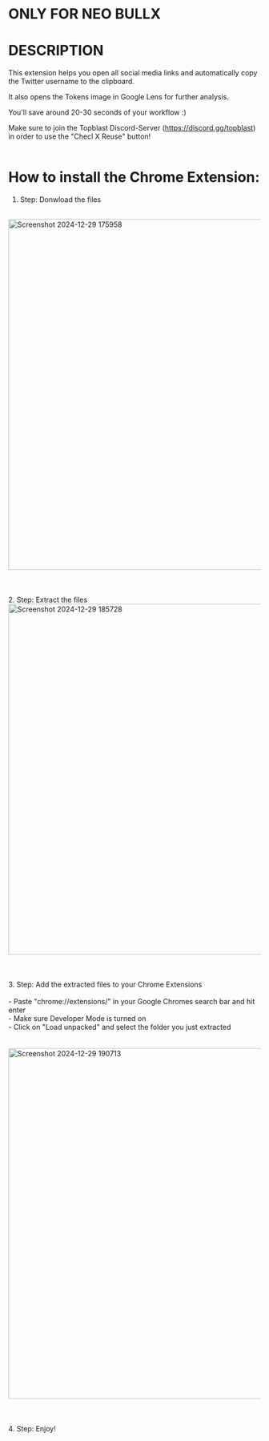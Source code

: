# ONLY FOR NEO BULLX

# DESCRIPTION

This extension helps you open all social media links and automatically copy the Twitter username to the clipboard.

It also opens the Tokens image in Google Lens for further analysis.

You'll save around 20-30 seconds of your workflow :)

Make sure to join the Topblast Discord-Server (https://discord.gg/topblast) in order to use the "Checl X Reuse" button!
<br>
<br>


# How to install the Chrome Extension:

1. Step: Donwload the files 
<br>
<img src="https://github.com/user-attachments/assets/676667fe-6db5-4419-9c61-ab3830ba2cb6" alt="Screenshot 2024-12-29 175958" width="700">
<br>
<br>
<br>
<br>
2. Step: Extract the files
<br>
<img src="https://github.com/user-attachments/assets/572ab2be-493b-4c2d-857e-225372d67aad" alt="Screenshot 2024-12-29 185728" width="700">
<br>
<br>
<br>
<br>
3. Step: Add the extracted files to your Chrome Extensions
<br>
<br>
- Paste "chrome://extensions/" in your Google Chromes search bar and hit enter<br>
- Make sure Developer Mode is turned on<br>
- Click on "Load unpacked" and select the folder you just extracted<br>
<br>
<br>
<img src="https://github.com/user-attachments/assets/3e39b231-f6bb-4024-9eeb-ae74c8bef33d" alt="Screenshot 2024-12-29 190713" width="700">
<br>
<br>
<br>
<br>
4. Step: Enjoy!
